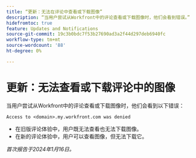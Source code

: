 ```yaml
---
title: “更新：无法在评论中查看或下载图像”
description: “当用户尝试从Workfront中的评论查看或下载图像时，他们会看到错误。”
hidefromtoc: true
feature: Updates and Notifications
source-git-commit: 19c3b0bdc7f53b27690ad3a2f44d297deb6940fc
workflow-type: tm+mt
source-wordcount: '88'
ht-degree: 0%

---
```



# 更新：无法查看或下载评论中的图像

当用户尝试从Workfront中的评论查看或下载图像时，他们会看到以下错误：

`Access to <domain>.my.workfront.com was denied`

* 在旧版评论体验中，用户既无法查看也无法下载图像。
* 在新的评论体验中，用户可以查看图像，但无法下载它。

_首次报告于2024年1月16日。_
